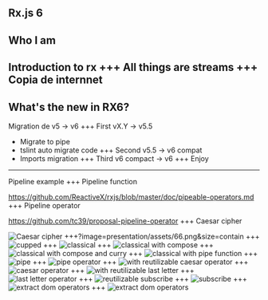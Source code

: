 Rx.js 6
--- 
Who I am
---
Introduction to rx
+++
All things are streams
+++
Copia de internnet
---
What's the new in RX6?
---
Migration de v5 -> v6
+++
First vX.Y -> v5.5
- Migrate to pipe
- tslint auto migrate code
+++
Second v5.5 -> v6 compat
- Imports migration
+++
Third v6 compact -> v6
+++
Enjoy
---
Pipeline example
+++
Pipeline function

  https://github.com/ReactiveX/rxjs/blob/master/doc/pipeable-operators.md
+++
Pipeline operator

  https://github.com/tc39/proposal-pipeline-operator
+++
Caesar cipher

![Caesar cipher](presentation/assets/Caesar_cipher.svg)
+++?image=presentation/assets/66.png&size=contain
+++
![cupped](presentation/assets/66.png)
+++
![classical](presentation/assets/00.png)
+++
![classical with compose](presentation/assets/01.png)
+++
![classical with compose and curry](presentation/assets/02.png)
+++
![classical with pipe function](presentation/assets/03.png)
+++
![pipe](presentation/assets/04.png)
+++
![pipe operator](presentation/assets/05.png)
+++
![with reutilizable caesar operator](presentation/assets/06.png)
+++
![caesar operator](presentation/assets/caesar.png)
+++
![with reutilizable last letter](presentation/assets/07.png)
+++
![last letter operator](presentation/assets/lastLetter.png)
+++
![reutilizable subscribe](presentation/assets/08.png)
+++
![subscribe](presentation/assets/subscribe.png)
+++
![extract dom operators](presentation/assets/09.png)
+++
![extract dom operators](presentation/assets/domManipulation.png)
